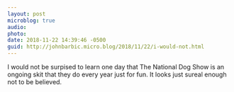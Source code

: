 ```yaml
---
layout: post
microblog: true
audio: 
photo: 
date: 2018-11-22 14:39:46 -0500
guid: http://johnbarbic.micro.blog/2018/11/22/i-would-not.html
---
```

I would not be surpised to learn one day that The National Dog Show is an ongoing skit that they do every year just for fun.   It looks just sureal enough not to be believed.
